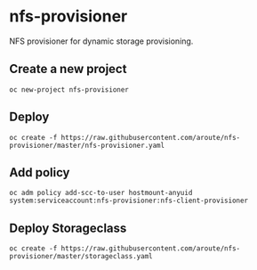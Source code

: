 # nfs-provisioner
NFS provisioner for dynamic storage provisioning.

## Create a new project
```
oc new-project nfs-provisioner
```
## Deploy 
```
oc create -f https://raw.githubusercontent.com/aroute/nfs-provisioner/master/nfs-provisioner.yaml
```
## Add policy
```
oc adm policy add-scc-to-user hostmount-anyuid system:serviceaccount:nfs-provisioner:nfs-client-provisioner
```
## Deploy Storageclass
```
oc create -f https://raw.githubusercontent.com/aroute/nfs-provisioner/master/storageclass.yaml
```
